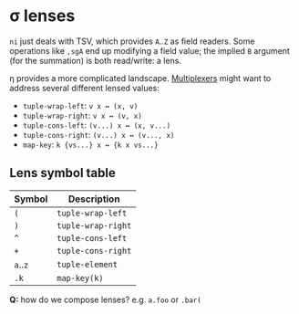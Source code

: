 # σ lenses
`ni` just deals with TSV, which provides `A`..`Z` as field readers. Some operations like `,sgA` end up modifying a field value; the implied `B` argument (for the summation) is both read/write: a lens.

η provides a more complicated landscape. [Multiplexers](sigma-multiplex.md) might want to address several different lensed values:

+ `tuple-wrap-left`: `v x ↔ (x, v)`
+ `tuple-wrap-right`: `v x ↔ (v, x)`
+ `tuple-cons-left`: `(v...) x ↔ (x, v...)`
+ `tuple-cons-right`: `(v...) x ↔ (v..., x)`
+ `map-key`: `k {vs...} x ↔ {k x vs...}`


## Lens symbol table
| Symbol   | Description        |
|----------|--------------------|
| `(`      | `tuple-wrap-left`  |
| `)`      | `tuple-wrap-right` |
| `^`      | `tuple-cons-left`  |
| `+`      | `tuple-cons-right` |
| `a`..`z` | `tuple-element`    |
| `.k`     | `map-key(k)`       |

**Q:** how do we compose lenses? e.g. `a.foo` or `.bar(`
